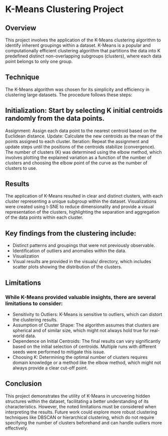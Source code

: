 # K-Means Clustering Project

## Overview
This project involves the application of the K-Means clustering algorithm to identify inherent groupings within a dataset. K-Means is a popular and computationally efficient clustering algorithm that partitions the data into K predefined distinct non-overlapping subgroups (clusters), where each data point belongs to only one group.

## Technique
The K-Means algorithm was chosen for its simplicity and efficiency in clustering large datasets. The procedure follows these steps:

## Initialization: Start by selecting K initial centroids randomly from the data points.
Assignment: Assign each data point to the nearest centroid based on the Euclidean distance.
Update: Calculate the new centroids as the mean of the points assigned to each cluster.
Iteration: Repeat the assignment and update steps until the positions of the centroids stabilize (convergence).
The number of clusters (K) was determined using the elbow method, which involves plotting the explained variation as a function of the number of clusters and choosing the elbow point of the curve as the number of clusters to use.

## Results
The application of K-Means resulted in clear and distinct clusters, with each cluster representing a unique subgroup within the dataset. Visualizations were created using t-SNE to reduce dimensionality and provide a visual representation of the clusters, highlighting the separation and aggregation of the data points within each cluster.

## Key findings from the clustering include:
- Distinct patterns and groupings that were not previously observable.
- Identification of outliers and anomalies within the data.
- Visualization
- Visual results are provided in the visuals/ directory, which includes scatter plots showing the distribution of the clusters.

## Limitations
### While K-Means provided valuable insights, there are several limitations to consider:
- Sensitivity to Outliers: K-Means is sensitive to outliers, which can distort the clustering results.
- Assumption of Cluster Shape: The algorithm assumes that clusters are spherical and of similar size, which might not always hold true for real-world data.
- Dependence on Initial Centroids: The final results can vary significantly based on the initial selection of centroids. Multiple runs with different seeds were performed to mitigate this issue.
- Choosing K: Determining the optimal number of clusters requires domain knowledge or a method like the elbow method, which might not always provide a clear cut-off point.

## Conclusion
This project demonstrates the utility of K-Means in uncovering hidden structures within the dataset, facilitating a better understanding of its characteristics. However, the noted limitations must be considered when interpreting the results. Future work could explore more robust clustering techniques like DBSCAN or hierarchical clustering, which do not require specifying the number of clusters beforehand and can handle outliers more effectively.

